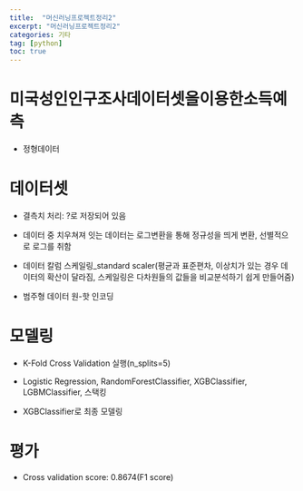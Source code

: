 ```yaml
---
title:  "머신러닝프로젝트정리2"
excerpt: "머신러닝프로젝트정리2"
categories: 기타
tag: [python]
toc: true
---
```


# 미국성인인구조사데이터셋을이용한소득예측

* 정형데이터



# 데이터셋

* 결측치 처리: ?로 저장되어 있음

* 데이터 중 치우쳐져 잇는 데이터는 로그변환을 통해 정규성을 띄게 변환, 선별적으로 로그를 취함

* 데이터 칼럼 스케일링_standard scaler(평균과 표준편차, 이상치가 있는 경우 데이터의 확산이 달라짐, 스케일링은 다차원들의 값들을 비교분석하기 쉽게 만들어줌)

* 범주형 데이터 원-핫 인코딩

  

# 모델링

* K-Fold Cross Validation 실행(n_splits=5)

* Logistic Regression, RandomForestClassifier, XGBClassifier, LGBMClassifier, 스택킹

* XGBClassifier로 최종 모델링

  

# 평가

* Cross validation score: 0.8674(F1 score)

